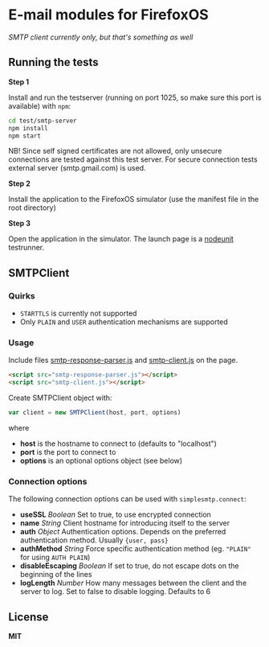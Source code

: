 # E-mail modules for FirefoxOS

*SMTP client currently only, but that's something as well*

## Running the tests

**Step 1**

Install and run the testserver (running on port 1025, so make sure this port is available) with `npm`:

```bash
cd test/smtp-server
npm install
npm start
```

NB! Since self signed certificates are not allowed, only unsecure connections are tested against this test server. For secure connection tests external server (smtp.gmail.com) is used.

**Step 2**

Install the application to the FirefoxOS simulator (use the manifest file in the root directory)

**Step 3**

Open the application in the simulator. The launch page is a [nodeunit](https://github.com/caolan/nodeunit) testrunner.

## SMTPClient

### Quirks

  * `STARTTLS` is currently not supported
  * Only `PLAIN` and `USER` authentication mechanisms are supported

### Usage

Include files [smtp-response-parser.js](smtp-client/smtp-response-parser.js) and [smtp-client.js](smtp-client/smtp-client.js) on the page.

```html
<script src="smtp-response-parser.js"></script>
<script src="smtp-client.js"></script>
```

Create SMTPClient object with: 

```javascript
var client = new SMTPClient(host, port, options)
```

where

  * **host** is the hostname to connect to (defaults to "localhost")
  * **port** is the port to connect to
  * **options** is an optional options object (see below)

### Connection options

The following connection options can be used with `simplesmtp.connect`:

  * **useSSL** *Boolean* Set to true, to use encrypted connection
  * **name** *String* Client hostname for introducing itself to the server
  * **auth** *Object* Authentication options. Depends on the preferred authentication method. Usually `{user, pass}`
  * **authMethod** *String* Force specific authentication method (eg. `"PLAIN"` for using `AUTH PLAIN`)
  * **disableEscaping** *Boolean* If set to true, do not escape dots on the beginning of the lines
  * **logLength** *Number* How many messages between the client and the server to log. Set to false to disable logging. Defaults to 6

## License

**MIT**